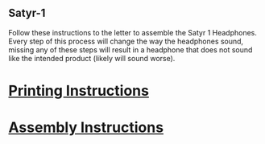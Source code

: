 ## Satyr-1
Follow these instructions to the letter to assemble the Satyr 1 Headphones. Every step of this process will change the way the headphones sound, missing any of these steps will result in a headphone that does not sound like the intended product (likely will sound worse).
# [Printing Instructions](https://github.com/CapraAudio/Satyr-1/blob/main/Printing-Instructions.md)
# [Assembly Instructions](https://github.com/CapraAudio/Satyr-1/blob/main/Assembly-Instructions.md)
